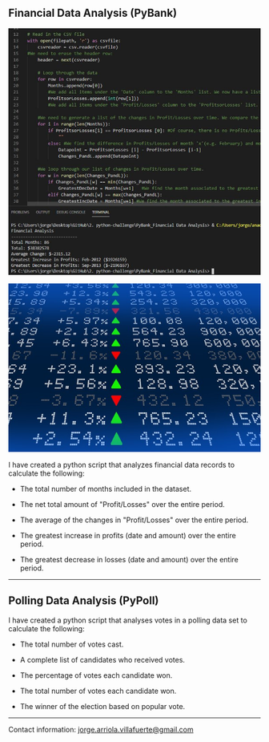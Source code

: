 ## Financial Data Analysis (PyBank)

![Screenshot](Images/Screenshot.jpg)

![stock Market](Images/stockmarket.jpg)

I have created a python script that analyzes financial data records to calculate the following: 

  * The total number of months included in the dataset.

  * The net total amount of "Profit/Losses" over the entire period.

  * The average of the changes in "Profit/Losses" over the entire period.

  * The greatest increase in profits (date and amount) over the entire period.

  * The greatest decrease in losses (date and amount) over the entire period.

-------

## Polling Data Analysis (PyPoll)

I have created a python script that analyses votes in a polling data set to calculate the following:

  * The total number of votes cast.

  * A complete list of candidates who received votes.

  * The percentage of votes each candidate won.

  * The total number of votes each candidate won.

  * The winner of the election based on popular vote.

---------

Contact information: jorge.arriola.villafuerte@gmail.com
